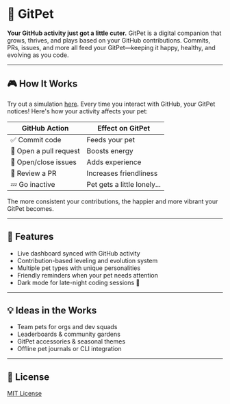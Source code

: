 # 🐾 GitPet

**Your GitHub activity just got a little cuter.**
GitPet is a digital companion that grows, thrives, and plays based on your GitHub contributions. Commits, PRs, issues, and more all feed your GitPet—keeping it happy, healthy, and evolving as you code.

---

## 🎮 How It Works

Try out a simulation [here](https://gh.io/gitpet). Every time you interact with GitHub, your GitPet notices! Here's how your activity affects your pet:

| GitHub Action          | Effect on GitPet            |
| ---------------------- | --------------------------- |
| ✅ Commit code          | Feeds your pet              |
| 🔁 Open a pull request | Boosts energy               |
| 🐛 Open/close issues   | Adds experience             |
| 💬 Review a PR         | Increases friendliness      |
| 💤 Go inactive         | Pet gets a little lonely... |

The more consistent your contributions, the happier and more vibrant your GitPet becomes.

---

## 🧩 Features

* Live dashboard synced with GitHub activity
* Contribution-based leveling and evolution system
* Multiple pet types with unique personalities
* Friendly reminders when your pet needs attention
* Dark mode for late-night coding sessions 🌙

---

## 💡 Ideas in the Works

* Team pets for orgs and dev squads
* Leaderboards & community gardens
* GitPet accessories & seasonal themes
* Offline pet journals or CLI integration

---

## 🐶 License

[MIT License](LICENSE)
